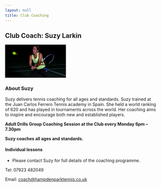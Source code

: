 ```yaml
---
layout: null
title: Club Coaching
---
```


## Club Coach: Suzy Larkin

<img src="./images/suzy-darkbg.jpg" alt="suzy" style="width:200px;"/>

### About Suzy

Suzy delivers tennis coaching for all ages and standards. Suzy trained at the Juan Carlos
Ferrero Tennis academy in Spain. She held a world ranking of 620 and has played in
tournaments across the world. Her coaching aims to inspire and encourage both new and
established players.

**Adult Drills Group Coaching Session at the Club every Monday 6pm – 7.30pm**

**Suzy coaches all ages and standards.**

#### Individual lessons

- Please contact Suzy for full details of the coaching programme.

Tel: 07923 482049

Email: coach@hampdenparktennis.co.uk



